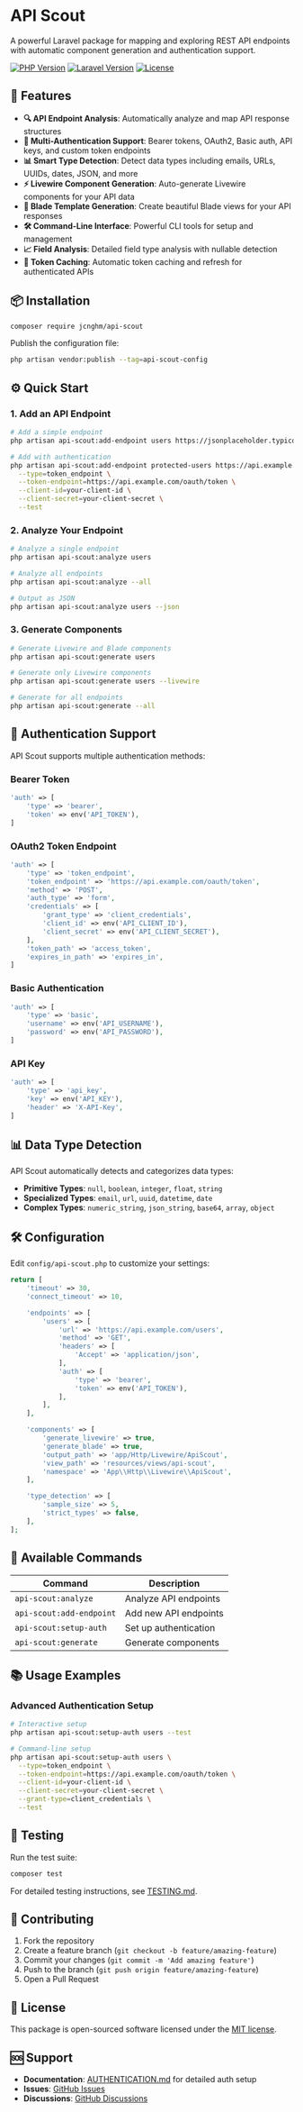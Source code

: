 # API Scout

A powerful Laravel package for mapping and exploring REST API endpoints with automatic component generation and authentication support.

[![PHP Version](https://img.shields.io/badge/php-8.1%2B-blue.svg)](https://php.net)
[![Laravel Version](https://img.shields.io/badge/laravel-10%2B%20%7C%2011%2B-red.svg)](https://laravel.com)
[![License](https://img.shields.io/badge/license-MIT-green.svg)](LICENSE)

## 🚀 Features

- **🔍 API Endpoint Analysis**: Automatically analyze and map API response structures
- **🔐 Multi-Authentication Support**: Bearer tokens, OAuth2, Basic auth, API keys, and custom token endpoints
- **📊 Smart Type Detection**: Detect data types including emails, URLs, UUIDs, dates, JSON, and more
- **⚡ Livewire Component Generation**: Auto-generate Livewire components for your API data
- **🎨 Blade Template Generation**: Create beautiful Blade views for your API responses
- **🛠️ Command-Line Interface**: Powerful CLI tools for setup and management
- **📈 Field Analysis**: Detailed field type analysis with nullable detection
- **🔄 Token Caching**: Automatic token caching and refresh for authenticated APIs

## 📦 Installation

```bash
composer require jcnghm/api-scout
```

Publish the configuration file:

```bash
php artisan vendor:publish --tag=api-scout-config
```

## ⚙️ Quick Start

### 1. Add an API Endpoint

```bash
# Add a simple endpoint
php artisan api-scout:add-endpoint users https://jsonplaceholder.typicode.com/users

# Add with authentication
php artisan api-scout:add-endpoint protected-users https://api.example.com/users \
  --type=token_endpoint \
  --token-endpoint=https://api.example.com/oauth/token \
  --client-id=your-client-id \
  --client-secret=your-client-secret \
  --test
```

### 2. Analyze Your Endpoint

```bash
# Analyze a single endpoint
php artisan api-scout:analyze users

# Analyze all endpoints
php artisan api-scout:analyze --all

# Output as JSON
php artisan api-scout:analyze users --json
```

### 3. Generate Components

```bash
# Generate Livewire and Blade components
php artisan api-scout:generate users

# Generate only Livewire components
php artisan api-scout:generate users --livewire

# Generate for all endpoints
php artisan api-scout:generate --all
```

## 🔐 Authentication Support

API Scout supports multiple authentication methods:

### Bearer Token

```php
'auth' => [
    'type' => 'bearer',
    'token' => env('API_TOKEN'),
]
```

### OAuth2 Token Endpoint

```php
'auth' => [
    'type' => 'token_endpoint',
    'token_endpoint' => 'https://api.example.com/oauth/token',
    'method' => 'POST',
    'auth_type' => 'form',
    'credentials' => [
        'grant_type' => 'client_credentials',
        'client_id' => env('API_CLIENT_ID'),
        'client_secret' => env('API_CLIENT_SECRET'),
    ],
    'token_path' => 'access_token',
    'expires_in_path' => 'expires_in',
]
```

### Basic Authentication

```php
'auth' => [
    'type' => 'basic',
    'username' => env('API_USERNAME'),
    'password' => env('API_PASSWORD'),
]
```

### API Key

```php
'auth' => [
    'type' => 'api_key',
    'key' => env('API_KEY'),
    'header' => 'X-API-Key',
]
```

## 📊 Data Type Detection

API Scout automatically detects and categorizes data types:

- **Primitive Types**: `null`, `boolean`, `integer`, `float`, `string`
- **Specialized Types**: `email`, `url`, `uuid`, `datetime`, `date`
- **Complex Types**: `numeric_string`, `json_string`, `base64`, `array`, `object`

## 🛠️ Configuration

Edit `config/api-scout.php` to customize your settings:

```php
return [
    'timeout' => 30,
    'connect_timeout' => 10,

    'endpoints' => [
        'users' => [
            'url' => 'https://api.example.com/users',
            'method' => 'GET',
            'headers' => [
                'Accept' => 'application/json',
            ],
            'auth' => [
                'type' => 'bearer',
                'token' => env('API_TOKEN'),
            ],
        ],
    ],

    'components' => [
        'generate_livewire' => true,
        'generate_blade' => true,
        'output_path' => 'app/Http/Livewire/ApiScout',
        'view_path' => 'resources/views/api-scout',
        'namespace' => 'App\\Http\\Livewire\\ApiScout',
    ],

    'type_detection' => [
        'sample_size' => 5,
        'strict_types' => false,
    ],
];
```

## 🔧 Available Commands

| Command                  | Description           |
| ------------------------ | --------------------- |
| `api-scout:analyze`      | Analyze API endpoints |
| `api-scout:add-endpoint` | Add new API endpoints |
| `api-scout:setup-auth`   | Set up authentication |
| `api-scout:generate`     | Generate components   |

## 📚 Usage Examples

### Advanced Authentication Setup

```bash
# Interactive setup
php artisan api-scout:setup-auth users --test

# Command-line setup
php artisan api-scout:setup-auth users \
  --type=token_endpoint \
  --token-endpoint=https://api.example.com/oauth/token \
  --client-id=your-client-id \
  --client-secret=your-client-secret \
  --grant-type=client_credentials \
  --test
```

## 🧪 Testing

Run the test suite:

```bash
composer test
```

For detailed testing instructions, see [TESTING.md](TESTING.md).

## 🤝 Contributing

1. Fork the repository
2. Create a feature branch (`git checkout -b feature/amazing-feature`)
3. Commit your changes (`git commit -m 'Add amazing feature'`)
4. Push to the branch (`git push origin feature/amazing-feature`)
5. Open a Pull Request

## 📄 License

This package is open-sourced software licensed under the [MIT license](LICENSE).

## 🆘 Support

- **Documentation**: [AUTHENTICATION.md](AUTHENTICATION.md) for detailed auth setup
- **Issues**: [GitHub Issues](https://github.com/jcnghm/api-scout/issues)
- **Discussions**: [GitHub Discussions](https://github.com/jcnghm/api-scout/discussions)
